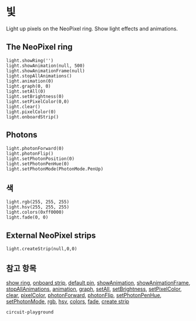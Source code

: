 # 빛

Light up pixels on the NeoPixel ring. Show light effects and animations.

## The NeoPixel ring

```cards
light.showRing('')
light.showAnimation(null, 500)
light.showAnimationFrame(null)
light.stopAllAnimations()
light.animation(0)
light.graph(0, 0)
light.setAll(0)
light.setBrightness(0)
light.setPixelColor(0,0)
light.clear()
light.pixelColor(0)
light.onboardStrip()
```

## Photons

```cards
light.photonForward(0)
light.photonFlip()
light.setPhotonPosition(0)
light.setPhotonPenHue(0)
light.setPhotonMode(PhotonMode.PenUp)
```

## 색

```cards
light.rgb(255, 255, 255)
light.hsv(255, 255, 255)
light.colors(0xff0000)
light.fade(0, 0)
```

## External NeoPixel strips

```cards
light.createStrip(null,0,0)
```

## 참고 항목

[show ring](/reference/light/show-ring), [onboard strip](/reference/light/onboard-strip), [default pin](/reference/light/default-pin), [showAnimation](/reference/light/show-animation), [showAnimationFrame](/reference/light/show-animation-frame), [stopAllAnimations](/reference/light/stop-all-animations), [animation](/reference/light/animation), [graph](/reference/light/graph), [setAll](/reference/light/set-all), [setBrightness](/reference/light/set-brightness), [setPixelColor](/reference/light/set-pixel-color), [clear](/reference/light/clear), [pixelColor](/reference/light/pixel-color), [photonForward](/reference/light/photon-forward), [photonFlip](/reference/light/photon-flip), [setPhotonPenHue](/reference/light/set-photon-pen-hue), [setPhotonMode](/reference/light/set-photon-mode), [rgb](/reference/light/rgb), [hsv](/reference/light/hsv), [colors](/reference/light/colors), [fade](/reference/light/fade), [create strip](/reference/light/create-strip)

```package
circuit-playground
```